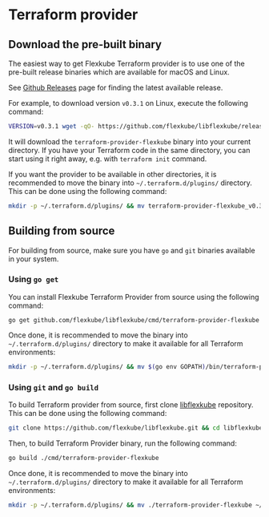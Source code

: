 # Terraform provider

## Download the pre-built binary

The easiest way to get Flexkube Terraform provider is to use one of the pre-built release binaries which are available for macOS and Linux.

See [Github Releases](https://github.com/flexkube/libflexkube/releases) page for finding the latest available release.

For example, to download version `v0.3.1` on Linux, execute the following command:

```sh
VERSION=v0.3.1 wget -qO- https://github.com/flexkube/libflexkube/releases/download/$VERSION/terraform-provider-flexkube_$VERSION_linux_amd64.tar.gz | tar zxvf - terraform-provider-flexkube_$VERSION_x4
```

It will download the `terraform-provider-flexkube` binary into your current directory. If you have your Terraform code in the same directory, you can start using it right away, e.g. with `terraform init` command.

If you want the provider to be available in other directories, it is recommended to move the binary into `~/.terraform.d/plugins/` directory. This can be done using the following command:

```sh
mkdir -p ~/.terraform.d/plugins/ && mv terraform-provider-flexkube_v0.3.1_x4 ~/.terraform.d/plugins/
```

## Building from source

For building from source, make sure you have `go` and `git` binaries available in your system.

### Using `go get`

You can install Flexkube Terraform Provider from source using the following command:

```
go get github.com/flexkube/libflexkube/cmd/terraform-provider-flexkube
```

Once done, it is recommended to move the binary into `~/.terraform.d/plugins/` directory to make it available for all Terraform environments:

```sh
mkdir -p ~/.terraform.d/plugins/ && mv $(go env GOPATH)/bin/terraform-provider-flexkube ~/.terraform.d/plugins/terraform-provider-flexkube_v0.3.1_x4
```

### Using `git` and `go build`

To build Terraform provider from source, first clone [libflexkube](https://github.com/flexkube/libflexkube) repository. This can be done using the following command:

```sh
git clone https://github.com/flexkube/libflexkube.git && cd libflexkube
```

Then, to build Terraform Provider binary, run the following command:

```sh
go build ./cmd/terraform-provider-flexkube
```

Once done, it is recommended to move the binary into `~/.terraform.d/plugins/` directory to make it available for all Terraform environments:

```sh
mkdir -p ~/.terraform.d/plugins/ && mv ./terraform-provider-flexkube ~/.terraform.d/plugins/terraform-provider-flexkube
```
